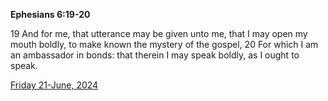 **Ephesians 6:19-20**

19 And for me, that utterance may be given unto me, that I may open my mouth boldly, to make known the mystery of the gospel, 20 For which I am an ambassador in bonds: that therein I may speak boldly, as I ought to speak.

[Friday 21-June, 2024](https://getbible.net/kjv/Ephesians/6/19-20)
